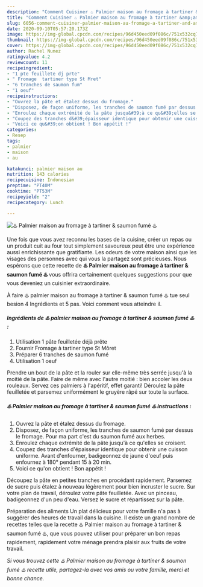 ```yaml
---
description: "Comment Cuisiner ♨️ Palmier maison au fromage à tartiner &amp;amp; saumon fumé ♨️"
title: "Comment Cuisiner ♨️ Palmier maison au fromage à tartiner &amp;amp; saumon fumé ♨️"
slug: 6056-comment-cuisiner-palmier-maison-au-fromage-a-tartiner-and-amp-saumon-fume
date: 2020-09-10T05:57:20.173Z
image: https://img-global.cpcdn.com/recipes/96d450eed09f086c/751x532cq70/♨️-palmier-maison-au-fromage-a-tartiner-saumon-fume-♨️-photo-principale-de-la-recette.jpg
thumbnail: https://img-global.cpcdn.com/recipes/96d450eed09f086c/751x532cq70/♨️-palmier-maison-au-fromage-a-tartiner-saumon-fume-♨️-photo-principale-de-la-recette.jpg
cover: https://img-global.cpcdn.com/recipes/96d450eed09f086c/751x532cq70/♨️-palmier-maison-au-fromage-a-tartiner-saumon-fume-♨️-photo-principale-de-la-recette.jpg
author: Rachel Nunez
ratingvalue: 4.2
reviewcount: 11
recipeingredient:
- "1 pte feuillete dj prte"
- " Fromage  tartiner type St Mret"
- "6 tranches de saumon fum"
- "1 oeuf"
recipeinstructions:
- "Ouvrez la pâte et étalez dessus du fromage."
- "Disposez, de façon uniforme, les tranches de saumon fumé par dessus le fromage. Pour ma part c&#39;est du saumon fumé aux herbes."
- "Enroulez chaque extrémité de la pâte jusqu&#39;à ce qu&#39;elles se croisent."
- "Coupez des tranches d&#39;épaisseur identique pour obtenir une cuisson uniforme. Avant d&#39;enfourner, badigeonnez de jaune d&#39;oeuf puis enfournez à 180° pendant 15 à 20 min."
- "Voici ce qu&#39;on obtient ! Bon appétit !"
categories:
- Resep
tags:
- palmier
- maison
- au

katakunci: palmier maison au 
nutrition: 143 calories
recipecuisine: Indonesian
preptime: "PT40M"
cooktime: "PT53M"
recipeyield: "2"
recipecategory: Lunch

---
```



![♨️ Palmier maison au fromage à tartiner &amp; saumon fumé ♨️](https://img-global.cpcdn.com/recipes/96d450eed09f086c/751x532cq70/♨️-palmier-maison-au-fromage-a-tartiner-saumon-fume-♨️-photo-principale-de-la-recette.jpg)

Une fois que vous avez reconnu les bases de la cuisine, créer un repas ou un produit cuit au four tout simplement savoureux peut être une expérience aussi enrichissante que gratifiante. Les odeurs de votre maison ainsi que les visages des personnes avec qui vous la partagez sont précieuses. Nous espérons que cette recette de <strong> ♨️ Palmier maison au fromage à tartiner &amp; saumon fumé ♨️ </strong> vous offrira certainement quelques suggestions pour que vous deveniez un cuisinier extraordinaire.

<!--inarticleads1-->

À faire ♨️ palmier maison au fromage à tartiner &amp; saumon fumé ♨️ tue seul besion 4 Ingrédients et 5 pas. Voici comment vous atteindre il.

##### Ingrédients de ♨️ palmier maison au fromage à tartiner &amp; saumon fumé ♨️ :

1. Utilisation 1 pâte feuilletée déjà prête
1. Fournir  Fromage à tartiner type St Môret
1. Préparer 6 tranches de saumon fumé
1. Utilisation 1 oeuf


Prendre un bout de la pâte et la rouler sur elle-même très serrée jusqu&#39;à la moitié de la pâte. Faire de même avec l&#39;autre moitié : bien accoler les deux rouleaux. Servez ces palmiers à l&#39;apéritif, effet garanti! Déroulez la pâte feuilletée et parsemez uniformément le gruyère râpé sur toute la surface. 

<!--inarticleads2-->

##### ♨️ Palmier maison au fromage à tartiner &amp; saumon fumé ♨️ instructions :

1. Ouvrez la pâte et étalez dessus du fromage.
1. Disposez, de façon uniforme, les tranches de saumon fumé par dessus le fromage. Pour ma part c&#39;est du saumon fumé aux herbes.
1. Enroulez chaque extrémité de la pâte jusqu&#39;à ce qu&#39;elles se croisent.
1. Coupez des tranches d&#39;épaisseur identique pour obtenir une cuisson uniforme. Avant d&#39;enfourner, badigeonnez de jaune d&#39;oeuf puis enfournez à 180° pendant 15 à 20 min.
1. Voici ce qu&#39;on obtient ! Bon appétit !


Découpez la pâte en petites tranches en procédant rapidement. Parsemez de sucre puis étalez à nouveau légèrement pour bien incruster le sucre. Sur votre plan de travail, déroulez votre pâte feuilletée. Avec un pinceau, badigeonnez d&#39;un peu d&#39;eau. Versez le sucre et répartissez sur la pâte. 

<!--inarticleads1-->

<p>
Préparation des aliments Un plat délicieux pour votre famille n'a pas à suggérer des heures de travail dans la cuisine. Il existe un grand nombre de recettes telles que la recette ♨️ Palmier maison au fromage à tartiner &amp; saumon fumé ♨️, que vous pouvez utiliser pour préparer un bon repas rapidement, rapidement votre ménage prendra plaisir aux fruits de votre travail.
</p>

<p>
<i>Si vous trouvez cette ♨️ Palmier maison au fromage à tartiner &amp; saumon fumé ♨️ recette utile, partagez-la avec vos amis ou votre famille, merci et bonne chance.</i>
</p>
